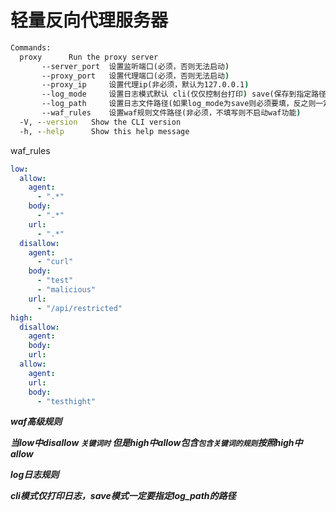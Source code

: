 # 轻量反向代理服务器
```cmd
Commands:
  proxy      Run the proxy server
       --server_port  设置监听端口(必须，否则无法启动)
       --proxy_port   设置代理端口(必须，否则无法启动)
       --proxy_ip     设置代理ip(非必须，默认为127.0.0.1)
       --log_mode     设置日志模式默认 cli(仅仅控制台打印) save(保存到指定路径文件)
       --log_path     设置日志文件路径(如果log_mode为save则必须要填，反之则一定不要填写)
       --waf_rules    设置waf规则文件路径(非必须，不填写则不启动waf功能)
  -V, --version   Show the CLI version
  -h, --help      Show this help message
```

waf_rules

```yaml
low:
  allow:
    agent:
      - ".*"
    body:
      - ".*"
    url:
      - ".*"
  disallow:
    agent:
      - "curl"
    body:
      - "test"
      - "malicious"
    url:
      - "/api/restricted"
high:
  disallow:
    agent:
    body:
    url:
  allow:
    agent:
    url:
    body:
      - "testhight"
```

***waf高级规则***

***当low中disallow `关键词时` 但是high中allow包含`包含关键词的规则`按照high中allow***

***log日志规则***

***cli模式仅打印日志，save模式一定要指定log_path的路径***


